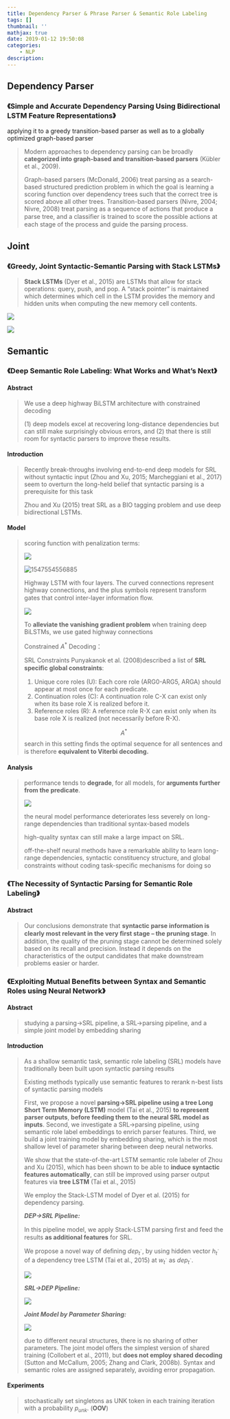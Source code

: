 ```yaml
---
title: Dependency Parser & Phrase Parser & Semantic Role Labeling
tags: []
thumbnail: ''
mathjax: true
date: 2019-01-12 19:50:08
categories:
	- NLP
description:
---
```


## Dependency Parser

### 《Simple and Accurate Dependency Parsing Using Bidirectional LSTM Feature Representations》

applying it to a greedy transition-based parser as well as to a globally optimized graph-based parser

> Modern approaches to dependency parsing can be broadly **categorized into graph-based and transition-based parsers** (Kübler et al., 2009).
>
> Graph-based parsers (McDonald, 2006) treat parsing as a search-based structured prediction problem in which the goal is learning a scoring function over dependency trees such that the correct tree is scored above all other trees. Transition-based parsers (Nivre, 2004; Nivre, 2008) treat parsing as a sequence of actions that produce a parse tree, and a classiﬁer is trained to score the possible actions at each stage of the process and guide the parsing process.

## Joint

### 《Greedy, Joint Syntactic-Semantic Parsing with Stack LSTMs》

> **Stack LSTMs** (Dyer et al., 2015) are LSTMs that allow for stack operations: query, push, and pop. A “stack pointer” is maintained which determines which cell in the LSTM provides the memory and hidden units when computing the new memory cell contents. 

![](../asset/Dependency-Parser-Phrase-Parser-Semantic-Role-Labeling/20190112230510.png)



![](../asset/Dependency-Parser-Phrase-Parser-Semantic-Role-Labeling/20190112230653.png)

## Semantic

### 《Deep Semantic Role Labeling: What Works and What’s Next》

#### Abstract

> We use a deep highway BiLSTM architecture with constrained decoding
>
>   (1) deep models excel at recovering long-distance dependencies but can still make surprisingly obvious errors, and (2) that there is still room for syntactic parsers to improve these results.

#### Introduction

> Recently break-throughs involving end-to-end deep models for SRL without syntactic input (Zhou and Xu, 2015; Marcheggiani et al., 2017) seem to overturn the long-held belief that syntactic parsing is a prerequisite for this task
>
> Zhou and Xu (2015) treat SRL as a BIO tagging problem and use deep bidirectional LSTMs. 

#### Model

> scoring function with penalization terms:
>
> ![](../asset/Dependency-Parser-Phrase-Parser-Semantic-Role-Labeling/20190115201522.png)
>
> ![1547554556885](../asset/Dependency-Parser-Phrase-Parser-Semantic-Role-Labeling/20190115201555.png)
>
> Highway LSTM with four layers. The curved connections represent highway connections, and the plus symbols represent transform gates that control inter-layer information ﬂow.
>
> ![](../asset/Dependency-Parser-Phrase-Parser-Semantic-Role-Labeling/20190115203401.png)
>
> To **alleviate the vanishing gradient problem** when training deep BiLSTMs, we use gated highway connections
>
> Constrained $A^*$ Decoding：
>
> SRL Constraints Punyakanok et al. (2008)described a list of **SRL speciﬁc global constraints**:
>
> 1. Unique core roles (U): Each core role (ARG0-ARG5, ARGA) should appear at most once for each predicate.
> 2. Continuation roles (C): A continuation role C-X can exist only when its base role X is realized before it.
> 3. Reference roles (R): A reference role R-X can exist only when its base role X is realized (not necessarily before R-X).
>
> $$A^*$$ search in this setting ﬁnds the optimal sequence for all sentences and is therefore **equivalent to Viterbi decoding.**

#### Analysis

> performance tends to **degrade**, for all models, for **arguments further from the predicate**.
>
> ![](../asset/Dependency-Parser-Phrase-Parser-Semantic-Role-Labeling/20190115225725.png)
>
> the neural model performance deteriorates less severely on long-range dependencies than traditional syntax-based models
>
> high-quality syntax can still make a large impact on SRL.
>
> off-the-shelf neural methods have a remarkable ability to learn long-range dependencies, syntactic constituency structure, and global constraints without coding task-speciﬁc mechanisms for doing so

### 《The Necessity of Syntactic Parsing for Semantic Role Labeling》

#### Abstract

> Our conclusions demonstrate that **syntactic parse information is clearly most relevant in the very ﬁrst stage – the pruning stage**. In addition, the quality of the pruning stage cannot be determined solely based on its recall and precision. Instead it depends on the characteristics of the output candidates that make downstream problems easier or harder.

### 《Exploiting Mutual Beneﬁts between Syntax and Semantic Roles using Neural Network》

#### Abstract

> studying a parsing→SRL pipeline, a SRL→parsing pipeline, and a simple joint model by embedding sharing

#### Introduction

> As a shallow semantic task, semantic role labeling (SRL) models have traditionally been built upon syntactic parsing results
>
> Existing methods typically use semantic features to rerank n-best lists of syntactic parsing models
>
> First, we propose a novel **parsing→SRL pipeline using a tree Long Short Term Memory (LSTM)** model (Tai et al., 2015) **to represent parser outputs**, **before feeding them to the neural SRL model as inputs**. Second, we investigate a SRL→parsing pipeline, using semantic role label embeddings to enrich parser features. Third, we build a joint training model by embedding sharing, which is the most shallow level of parameter sharing between deep neural networks. 
>
> We show that the state-of-the-art LSTM semantic role labeler of Zhou and Xu (2015), which has been shown to be able to **induce syntactic features automatically**, can still be improved using parser output features via **tree LSTM** (Tai et al., 2015)
>
> We employ the Stack-LSTM model of Dyer et al. (2015) for dependency parsing.
>
> ***DEP→SRL Pipeline:***
>
> In this pipeline model, we apply Stack-LSTM parsing ﬁrst and feed the results **as additional features** for SRL.
>
> We propose a novel way of deﬁning $dep_{t^¯}$, by using hidden vector $h_{t^¯}$ of a dependency tree LSTM (Tai et al., 2015) at $w_{t^¯}$ as $dep_{t^¯}$.
>
> ![](../asset/Dependency-Parser-Phrase-Parser-Semantic-Role-Labeling/20190116171244.png)
>
> ***SRL→DEP Pipeline:***
>
> ![](../asset/Dependency-Parser-Phrase-Parser-Semantic-Role-Labeling/20190116171331.png)
>
>  ***Joint Model by Parameter Sharing:***
>
> ![](../asset/Dependency-Parser-Phrase-Parser-Semantic-Role-Labeling/20190116172117.png)
>
> due to different neural structures, there is no sharing of other parameters. The joint model offers the simplest version of shared training (Collobert et al., 2011), but **does not employ shared decoding** (Sutton and McCallum, 2005; Zhang and Clark, 2008b). Syntax and semantic roles are assigned separately, avoiding error propagation.

#### Experiments

> stochastically set singletons as UNK token in each training iteration with a probability $p_{unk}$. (**OOV**)

